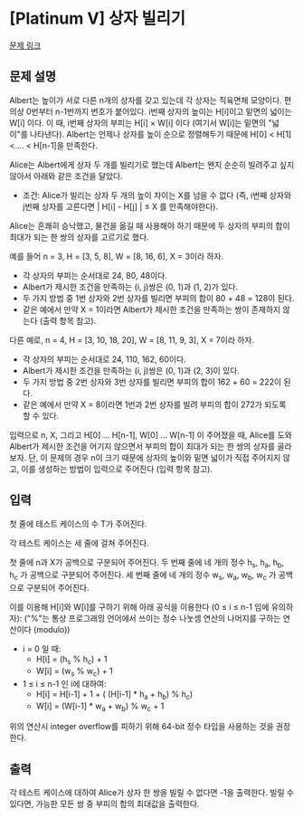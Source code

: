 # [Platinum V] 상자 빌리기

[문제 링크](https://www.acmicpc.net/problem/21982) 

## 문제 설명

<p>Albert는 높이가 서로 다른 n개의 상자를 갖고 있는데 각 상자는 직육면체 모양이다. 편의상 0번부터 n-1번까지 번호가 붙어있다. i번째 상자의 높이는 H[i]이고 밑면의 넓이는 W[i] 이다. 이 때, i번째 상자의 부피는 H[i] × W[i] 이다 (여기서 W[i]는 밑면의 "넓이"를 나타낸다). Albert는 언제나 상자를 높이 순으로 정렬해두기 때문에 H[0] < H[1] < ... < H[n-1]을 만족한다.</p>

<p>Alice는 Albert에게 상자 두 개를 빌리기로 했는데 Albert는 왠지 순순히 빌려주고 싶지 않아서 아래와 같은 조건을 달았다.</p>

<ul>
	<li>조건: Alice가 빌리는 상자 두 개의 높이 차이는 X를 넘을 수 없다 (즉, i번째 상자와 j번째 상자를 고른다면 | H[i] - H[j] | ≤ X 를 만족해야한다).</li>
</ul>

<p>Alice는 흔쾌히 승낙했고, 물건을 옮길 때 사용해야 하기 때문에 두 상자의 부피의 합이 최대가 되는 한 쌍의 상자를 고르기로 했다.</p>

<p>예를 들어 n = 3, H = [3, 5, 8], W = [8, 16, 6], X = 3이라 하자.</p>

<ul>
	<li>각 상자의 부피는 순서대로 24, 80, 48이다.</li>
	<li>Albert가 제시한 조건을 만족하는 (i, j)쌍은 (0, 1)과 (1, 2)가 있다.</li>
	<li>두 가지 방법 중 1번 상자와 2번 상자를 빌리면 부피의 합이 80 + 48 = 128이 된다.</li>
	<li>같은 예에서 만약 X = 1이라면 Albert가 제시한 조건을 만족하는 쌍이 존재하지 않는다 (출력 항목 참고).</li>
</ul>

<p>다른 예로, n = 4, H = [3, 10, 18, 20], W = [8, 11, 9, 3], X = 7이라 하자.</p>

<ul>
	<li>각 상자의 부피는 순서대로 24, 110, 162, 60이다.</li>
	<li>Albert가 제시한 조건을 만족하는 (i, j)쌍은 (0, 1)과 (2, 3)이 있다.</li>
	<li>두 가지 방법 중 2번 상자와 3번 상자를 빌리면 부피의 합이 162 + 60 = 222이 된다.</li>
	<li>같은 예에서 만약 X = 8이라면 1번과 2번 상자를 빌려 부피의 합이 272가 되도록 할 수 있다.</li>
</ul>

<p>입력으로 n, X, 그리고 H[0] ... H[n-1], W[0] ... W[n-1] 이 주어졌을 때,  Alice를 도와 Albert가 제시한 조건을 어기지 않으면서 부피의 합이 최대가 되는 한 쌍의 상자를 골라보자. 단, 이 문제의 경우 n이 크기 때문에 상자의 높이와 밑면 넓이가 직접 주어지지 않고, 이를 생성하는 방법이 입력으로 주어진다 (입력 항목 참고).</p>

## 입력 

 <p>첫 줄에 테스트 케이스의 수 T가 주어진다.</p>

<p>각 테스트 케이스는 세 줄에 걸쳐 주어진다.</p>

<p>첫 줄에 n과 X가 공백으로 구분되어 주어진다. 두 번째 줄에 네 개의 정수 h<sub>s</sub>, h<sub>a</sub>, h<sub>b</sub>, h<sub>c</sub> 가 공백으로 구분되어 주어진다. 세 번째 줄에 네 개의 정수 w<sub>s</sub>, w<sub>a</sub>, w<sub>b</sub>, w<sub>c</sub> 가 공백으로 구분되어 주어진다.</p>

<p>이를 이용해 H[i]와 W[i]를 구하기 위해 아래 공식을 이용한다 (0 ≤ i ≤ n-1 임에 유의하자): ("%"는 통상 프로그래밍 언어에서 쓰이는 정수 나눗셈 연산의 나머지를 구하는 연산이다 (modulo))</p>

<ul>
	<li>i = 0 일 때:
	<ul>
		<li>H[i] = (h<sub>s</sub> % h<sub>c</sub>) + 1</li>
		<li>W[i] = (w<sub>s</sub> % w<sub>c</sub>) + 1</li>
	</ul>
	</li>
	<li>1 ≤ i ≤ n-1 인 i에 대하여:
	<ul>
		<li>H[i] = H[i-1] + 1 + ( (H[i-1] * h<sub>a</sub>  + h<sub>b</sub>) % h<sub>c</sub>)</li>
		<li>W[i] = (W[i-1] * w<sub>a</sub> + w<sub>b</sub>) % w<sub>c</sub> + 1</li>
	</ul>
	</li>
</ul>

<p>위의 연산시 integer overflow를 피하기 위해 64-bit 정수 타입을 사용하는 것을 권장한다.</p>

## 출력 

 <p>각 테스트 케이스에 대하여 Alice가 상자 한 쌍을 빌릴 수 없다면 -1을 출력한다. 빌릴 수 있다면, 가능한 모든 쌍 중 부피의 합의 최대값을 출력한다.</p>

